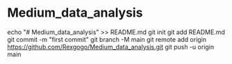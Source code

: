 # Medium_data_analysis
echo "# Medium_data_analysis" >> README.md
git init
git add README.md
git commit -m "first commit"
git branch -M main
git remote add origin https://github.com/Rexgogo/Medium_data_analysis.git
git push -u origin main

